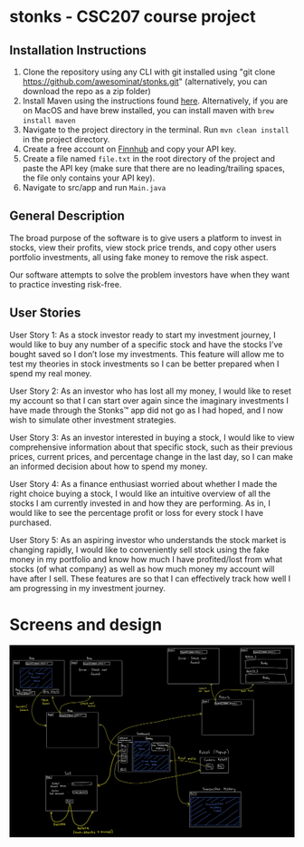 # stonks - CSC207 course project

## Installation Instructions

1. Clone the repository using any CLI with git installed using "git clone https://github.com/awesominat/stonks.git" (alternatively, you can download the repo as a zip folder)
2. Install Maven using the instructions found [here](https://maven.apache.org/install.html). Alternatively, if you are on MacOS and have brew installed, you can install maven with `brew install maven`
3. Navigate to the project directory in the terminal. Run `mvn clean install` in the project directory.
4. Create a free account on [Finnhub](finnhub.io) and copy your API key.
5. Create a file named `file.txt` in the root directory of the project and paste the API key (make sure that there are no leading/trailing spaces, the file only contains your API key).
6. Navigate to src/app and run `Main.java`

## General Description
The broad purpose of the software is to give users a platform to invest in stocks, view their profits, view stock price 
trends, and copy other users portfolio investments, all using fake money to remove the risk aspect.

Our software attempts to solve the problem investors have when they want to practice investing risk-free.

## User Stories

User Story 1:
As a stock investor ready to start my investment journey, I would like to buy any number of a specific stock and have 
the stocks I’ve bought saved so I don’t lose my investments. This feature will allow me to test my theories in stock 
investments so I can be better prepared when I spend my real money.

User Story 2:
As an investor who has lost all my money, I would like to reset my account so that I can start over again since the 
imaginary investments I have made through the Stonks™ app did not go as I had hoped, and I now wish to simulate other 
investment strategies.

User Story 3:
As an investor interested in buying a stock, I would like to view comprehensive information about that specific stock, 
such as their previous prices, current prices, and percentage change in the last day, so I can make an informed decision 
about how to spend my money.

User Story 4:
As a finance enthusiast worried about whether I made the right choice buying a stock, I would like an intuitive overview 
of all the stocks I am currently invested in and how they are performing. As in, I would like to see the percentage 
profit or loss for every stock I have purchased.

User Story 5:
As an aspiring investor who understands the stock market is changing rapidly, I would like to conveniently sell stock 
using the fake money in my portfolio and know how much I have profited/lost from what stocks (of what company) as well 
as how much money my account will have after I sell. These features are so that I can effectively track how well I am 
progressing in my investment journey.

# Screens and design
![Screens](stonks-screens.png)
